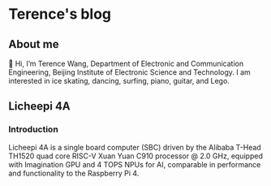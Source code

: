 # Terence's blog
## About me
👋 Hi, I’m Terence Wang, Department of Electronic and Communication Engineering, Beijing Institute of Electronic Science and Technology.
I am interested in ice skating, dancing, surfing, piano, guitar, and Lego.

## Licheepi 4A
### Introduction 
Licheepi 4A is a single board computer (SBC) driven by the Alibaba T-Head TH1520 quad core RISC-V Xuan Yuan C910 processor @ 2.0 GHz, equipped with Imagination GPU and 4 TOPS NPUs for AI, comparable in performance and functionality to the Raspberry Pi 4.

